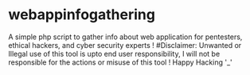 # webappinfogathering
A simple php script to gather info about web application for pentesters, ethical hackers, and cyber security experts !
#Disclaimer:
Unwanted or Illegal use of this tool is upto end user responsibility, I will not be responsible for the actions or misuse of this tool !
Happy Hacking '_'
